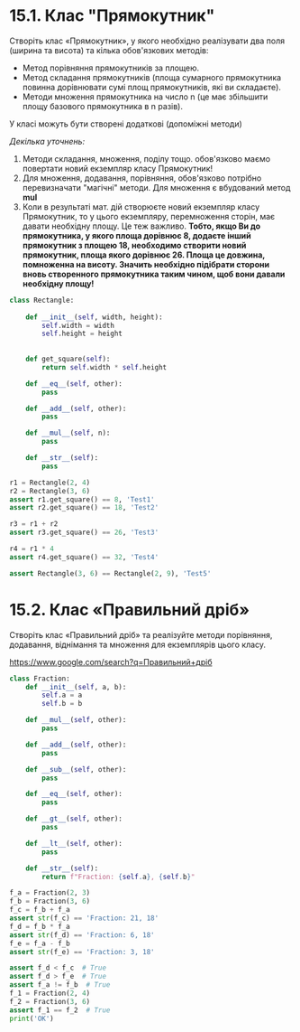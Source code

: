 # 15.1. Клас "Прямокутник"

Створіть клас «Прямокутник», у якого необхідно реалізувати два поля (ширина та висота) 
та кілька обов'язкових методів:
+ Метод порівняння прямокутників за площею.
+ Метод складання прямокутників 
(площа сумарного прямокутника повинна дорівнювати сумі площ прямокутників, які ви складаєте).
+ Методи множення прямокутника на число n (це має збільшити площу базового прямокутника в n разів).

У класі можуть бути створені додаткові (допоміжні методи)

*Декілька уточнень:*
1. Методи складання, множення, поділу тощо. обов'язково маємо повертати новий екземпляр класу Прямокутник!
2. Для множення, додавання, порівняння, обов'язково потрібно перевизначати "магічні" методи. 
Для множення є вбудований метод **mul**
3. Коли в результаті мат. дій створюєте новий екземпляр класу Прямокутник, то у цього екземпляру, 
перемноження сторін, має давати необхідну площу. Це теж важливо. 
**Тобто, якщо Ви до прямокутника, у якого площа дорівнює 8, додаєте інший прямокутник з площею 18, 
необходимо створити новий прямокутник, площа якого дорівнює 26. Площа це довжина, помноженна на висоту. 
Значить необхідно підібрати сторони вновь створенного прямокутника таким чином, 
щоб вони давали необхідну площу!**

```python
class Rectangle:
    
    def __init__(self, width, height):
        self.width = width
        self.height = height
    
    
    def get_square(self):
        return self.width * self.height

    def __eq__(self, other):
        pass

    def __add__(self, other):
        pass

    def __mul__(self, n):
        pass

    def __str__(self):
        pass

r1 = Rectangle(2, 4)
r2 = Rectangle(3, 6)
assert r1.get_square() == 8, 'Test1'
assert r2.get_square() == 18, 'Test2'

r3 = r1 + r2
assert r3.get_square() == 26, 'Test3'

r4 = r1 * 4
assert r4.get_square() == 32, 'Test4'

assert Rectangle(3, 6) == Rectangle(2, 9), 'Test5'
```

# 15.2. Клас «Правильний дріб»

Створіть клас «Правильний дріб» та реалізуйте методи порівняння, додавання, 
віднімання та множення для екземплярів цього класу.

https://www.google.com/search?q=Правильний+дріб

```python
class Fraction:
    def __init__(self, a, b):
        self.a = a
        self.b = b

    def __mul__(self, other):
        pass

    def __add__(self, other):
        pass

    def __sub__(self, other):
        pass

    def __eq__(self, other):
        pass

    def __gt__(self, other):
        pass

    def __lt__(self, other):
        pass

    def __str__(self):
        return f"Fraction: {self.a}, {self.b}"

f_a = Fraction(2, 3)
f_b = Fraction(3, 6)
f_c = f_b + f_a
assert str(f_c) == 'Fraction: 21, 18'
f_d = f_b * f_a
assert str(f_d) == 'Fraction: 6, 18'
f_e = f_a - f_b
assert str(f_e) == 'Fraction: 3, 18'

assert f_d < f_c  # True
assert f_d > f_e  # True
assert f_a != f_b  # True
f_1 = Fraction(2, 4)
f_2 = Fraction(3, 6)
assert f_1 == f_2  # True
print('OK')
```
